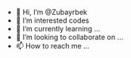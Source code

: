 - 👋 Hi, I’m @Zubayrbek
- 👀 I’m interested codes
- 🌱 I’m currently learning ...
- 💞️ I’m looking to collaborate on ...
- 📫 How to reach me ...

<!---
Zubayrbek/Zubayrbek is a ✨ special ✨ repository because its `README.md` (this file) appears on your GitHub profile.
You can click the Preview link to take a look at your changes.
--->
